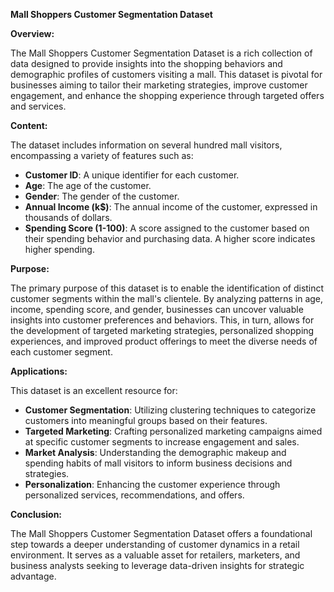 **Mall Shoppers Customer Segmentation Dataset**

**Overview:**

The Mall Shoppers Customer Segmentation Dataset is a rich collection of data designed to provide insights into the shopping behaviors and demographic profiles of customers visiting a mall. This dataset is pivotal for businesses aiming to tailor their marketing strategies, improve customer engagement, and enhance the shopping experience through targeted offers and services.

**Content:**

The dataset includes information on several hundred mall visitors, encompassing a variety of features such as:

- **Customer ID**: A unique identifier for each customer.
- **Age**: The age of the customer.
- **Gender**: The gender of the customer.
- **Annual Income (k$)**: The annual income of the customer, expressed in thousands of dollars.
- **Spending Score (1-100)**: A score assigned to the customer based on their spending behavior and purchasing data. A higher score indicates higher spending.

**Purpose:**

The primary purpose of this dataset is to enable the identification of distinct customer segments within the mall's clientele. By analyzing patterns in age, income, spending score, and gender, businesses can uncover valuable insights into customer preferences and behaviors. This, in turn, allows for the development of targeted marketing strategies, personalized shopping experiences, and improved product offerings to meet the diverse needs of each customer segment.

**Applications:**

This dataset is an excellent resource for:
- **Customer Segmentation**: Utilizing clustering techniques to categorize customers into meaningful groups based on their features.
- **Targeted Marketing**: Crafting personalized marketing campaigns aimed at specific customer segments to increase engagement and sales.
- **Market Analysis**: Understanding the demographic makeup and spending habits of mall visitors to inform business decisions and strategies.
- **Personalization**: Enhancing the customer experience through personalized services, recommendations, and offers.

**Conclusion:**

The Mall Shoppers Customer Segmentation Dataset offers a foundational step towards a deeper understanding of customer dynamics in a retail environment. It serves as a valuable asset for retailers, marketers, and business analysts seeking to leverage data-driven insights for strategic advantage.
